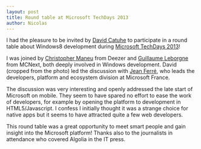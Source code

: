 ```yaml
---
layout: post
title: Round table at Microsoft TechDays 2013
author: Nicolas
---
```


I had the pleasure to be invited by [David
Catuhe][1] to participate in a round table about
Windows8 development during [Microsoft TechDays
2013][2]!

I was joined by [Christopher Maneu][3] from Deezer and
[Guillaume Leborgne][4] from
MCNext, both deeply involved in Windows development. David (cropped from the
photo) led the discussion with [Jean Ferré][5], who
leads the developers, platform and ecosystem division at Microsoft France.

The discussion was very interesting and openly addressed the late start of
Microsoft on mobile. They seem to have spared no effort to ease the work of
developers, for example by opening the platform to development in
HTML5/Javascript. I confess I initially thought it was a strange choice for
native apps but it seems to have attracted quite a few web developers.

This round table was a great opportunity to meet smart people and gain insight
into the Microsoft platform! Thanks also to the journalists in attendance who
covered Algolia in the IT press.


[1]: https://twitter.com/deltakosh
[2]: http://www.microsoft.com/france/mstechdays/
[3]: http://blog.maneu.net
[4]: fr.linkedin.com/pub/guillaume-leborgne/27/5b7/48
[5]: http://www.microsoft.com/france/microsoft-en-france/microsoft-france/equipe-dirigeante/jean-ferre.aspx
